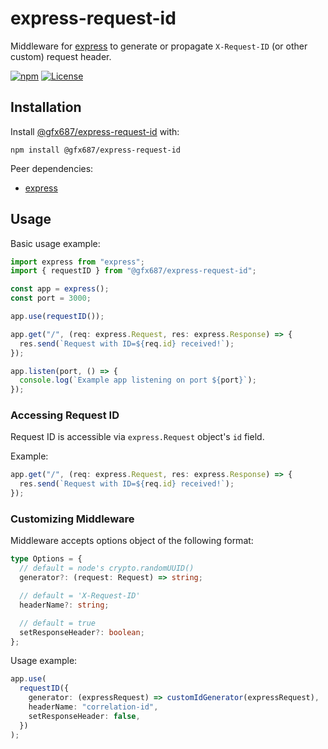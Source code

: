 # express-request-id

Middleware for [express](https://www.npmjs.com/package/express) to generate or propagate `X-Request-ID` (or other custom) request header.

<a href="https://www.npmjs.com/package/@gfx687/express-request-id" rel="nofollow"><img alt="npm" src="https://img.shields.io/npm/v/@gfx687/express-request-id"></a>
<a href="https://opensource.org/licenses/MIT" rel="nofollow"><img src="https://img.shields.io/npm/l/@gfx687/express-request-id" alt="License"></a>

## Installation

Install [@gfx687/express-request-id](https://www.npmjs.com/package/@gfx687/express-request-id) with:

`npm install @gfx687/express-request-id`

Peer dependencies:

- [express](https://www.npmjs.com/package/express)

## Usage

Basic usage example:

```typescript
import express from "express";
import { requestID } from "@gfx687/express-request-id";

const app = express();
const port = 3000;

app.use(requestID());

app.get("/", (req: express.Request, res: express.Response) => {
  res.send(`Request with ID=${req.id} received!`);
});

app.listen(port, () => {
  console.log(`Example app listening on port ${port}`);
});
```

### Accessing Request ID

Request ID is accessible via `express.Request` object's `id` field.

Example:

```typescript
app.get("/", (req: express.Request, res: express.Response) => {
  res.send(`Request with ID=${req.id} received!`);
});
```

### Customizing Middleware

Middleware accepts options object of the following format:

```typescript
type Options = {
  // default = node's crypto.randomUUID()
  generator?: (request: Request) => string;

  // default = 'X-Request-ID'
  headerName?: string;

  // default = true
  setResponseHeader?: boolean;
};
```

Usage example:

```typescript
app.use(
  requestID({
    generator: (expressRequest) => customIdGenerator(expressRequest),
    headerName: "correlation-id",
    setResponseHeader: false,
  })
);
```
